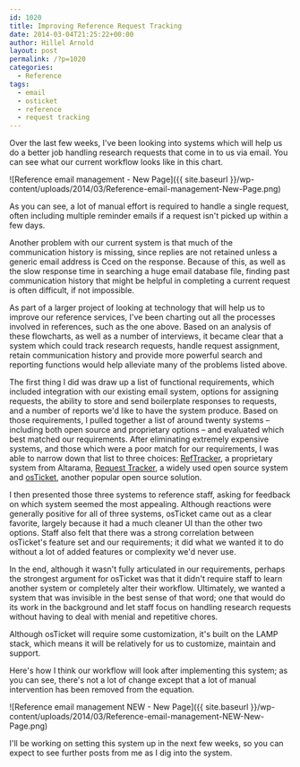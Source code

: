 ```yaml
---
id: 1020
title: Improving Reference Request Tracking
date: 2014-03-04T21:25:22+00:00
author: Hillel Arnold
layout: post
permalink: /?p=1020
categories:
  - Reference
tags:
  - email
  - osticket
  - reference
  - request tracking
---
```

Over the last few weeks, I've been looking into systems which will help us do a better job handling research requests that come in to us via email. You can see what our current workflow looks like in this chart.<!--more-->

![Reference email management - New Page]({{ site.baseurl }}/wp-content/uploads/2014/03/Reference-email-management-New-Page.png)

As you can see, a lot of manual effort is required to handle a single request, often including multiple reminder emails if a request isn't picked up within a few days.

Another problem with our current system is that much of the communication history is missing, since replies are not retained unless a generic email address is Cced on the response. Because of this, as well as the slow response time in searching a huge email database file, finding past communication history that might be helpful in completing a current request is often difficult, if not impossible.

As part of a larger project of looking at technology that will help us to improve our reference services, I've been charting out all the processes involved in references, such as the one above. Based on an analysis of these flowcharts, as well as a number of interviews, it became clear that a system which could track research requests, handle request assignment, retain communication history and provide more powerful search and reporting functions would help alleviate many of the problems listed above.

The first thing I did was draw up a list of functional requirements, which included integration with our existing email system, options for assigning requests, the ability to store and send boilerplate responses to requests, and a number of reports we'd like to have the system produce. Based on those requirements, I pulled together a list of around twenty systems – including both open source and proprietary options – and evaluated which best matched our requirements. After eliminating extremely expensive systems, and those which were a poor match for our requirements, I was able to narrow down that list to three choices: [RefTracker](http://www.altarama.com/Products/RefTracker), a proprietary system from Altarama, [Request Tracker](http://bestpractical.com/rt/), a widely used open source system and [osTicket](ttp://osticket.com/), another popular open source solution.

I then presented those three systems to reference staff, asking for feedback on which system seemed the most appealing. Although reactions were generally positive for all of three systems, osTicket came out as a clear favorite, largely because it had a much cleaner UI than the other two options. Staff also felt that there was a strong correlation between osTicket's feature set and our requirements; it did what we wanted it to do without a lot of added features or complexity we'd never use.

In the end, although it wasn't fully articulated in our requirements, perhaps the strongest argument for osTicket was that it didn't require staff to learn another system or completely alter their workflow. Ultimately, we wanted a system that was invisible in the best sense of that word; one that would do its work in the background and let staff focus on handling research requests without having to deal with menial and repetitive chores.

Although osTicket will require some customization, it's built on the LAMP stack, which means it will be relatively for us to customize, maintain and support.

Here's how I think our workflow will look after implementing this system; as you can see, there's not a lot of change except that a lot of manual intervention has been removed from the equation.

![Reference email management NEW - New Page]({{ site.baseurl }}/wp-content/uploads/2014/03/Reference-email-management-NEW-New-Page.png)

I'll be working on setting this system up in the next few weeks, so you can expect to see further posts from me as I dig into the system.
